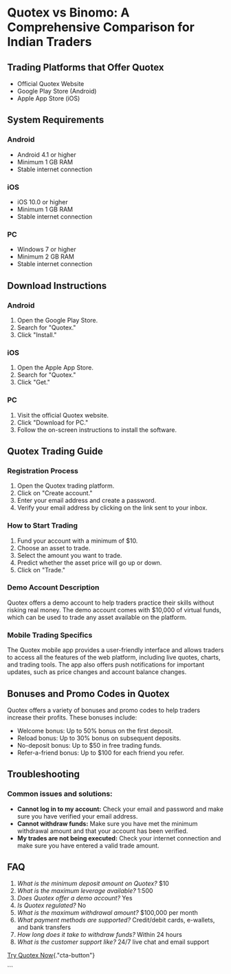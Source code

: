 # Quotex vs Binomo: A Comprehensive Comparison for Indian Traders

## Trading Platforms that Offer Quotex

-   Official Quotex Website
-   Google Play Store (Android)
-   Apple App Store (iOS)

## System Requirements

### Android

-   Android 4.1 or higher
-   Minimum 1 GB RAM
-   Stable internet connection

### iOS

-   iOS 10.0 or higher
-   Minimum 1 GB RAM
-   Stable internet connection

### PC

-   Windows 7 or higher
-   Minimum 2 GB RAM
-   Stable internet connection

## Download Instructions

### Android

1.  Open the Google Play Store.
2.  Search for "Quotex."
3.  Click "Install."

### iOS

1.  Open the Apple App Store.
2.  Search for "Quotex."
3.  Click "Get."

### PC

1.  Visit the official Quotex website.
2.  Click "Download for PC."
3.  Follow the on-screen instructions to install the software.

## Quotex Trading Guide

### Registration Process

1.  Open the Quotex trading platform.
2.  Click on "Create account."
3.  Enter your email address and create a password.
4.  Verify your email address by clicking on the link sent to your
    inbox.

### How to Start Trading

1.  Fund your account with a minimum of \$10.
2.  Choose an asset to trade.
3.  Select the amount you want to trade.
4.  Predict whether the asset price will go up or down.
5.  Click on "Trade."

### Demo Account Description

Quotex offers a demo account to help traders practice their skills
without risking real money. The demo account comes with \$10,000 of
virtual funds, which can be used to trade any asset available on the
platform.

### Mobile Trading Specifics

The Quotex mobile app provides a user-friendly interface and allows
traders to access all the features of the web platform, including live
quotes, charts, and trading tools. The app also offers push
notifications for important updates, such as price changes and account
balance changes.

## Bonuses and Promo Codes in Quotex

Quotex offers a variety of bonuses and promo codes to help traders
increase their profits. These bonuses include:

-   Welcome bonus: Up to 50% bonus on the first deposit.
-   Reload bonus: Up to 30% bonus on subsequent deposits.
-   No-deposit bonus: Up to \$50 in free trading funds.
-   Refer-a-friend bonus: Up to \$100 for each friend you refer.

## Troubleshooting

### Common issues and solutions:

-   **Cannot log in to my account:** Check your email and password and
    make sure you have verified your email address.
-   **Cannot withdraw funds:** Make sure you have met the minimum
    withdrawal amount and that your account has been verified.
-   **My trades are not being executed:** Check your internet connection
    and make sure you have entered a valid trade amount.

## FAQ

1.  *What is the minimum deposit amount on Quotex?* \$10
2.  *What is the maximum leverage available?* 1:500
3.  *Does Quotex offer a demo account?* Yes
4.  *Is Quotex regulated?* No
5.  *What is the maximum withdrawal amount?* \$100,000 per month
6.  *What payment methods are supported?* Credit/debit cards, e-wallets,
    and bank transfers
7.  *How long does it take to withdraw funds?* Within 24 hours
8.  *What is the customer support like?* 24/7 live chat and email
    support

[Try Quotex
Now](\%22https://traff.sbs/brokerqxsignup\%22){."cta-button"}

\`\`\`


